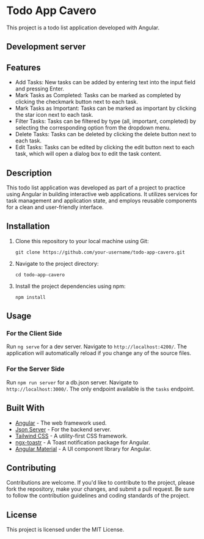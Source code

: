 # Todo App Cavero

This project is a todo list application developed with Angular.

## Development server

## Features
<ul>
  <li>Add Tasks: New tasks can be added by entering text into the input field and pressing Enter. </li> 
  <li>Mark Tasks as Completed: Tasks can be marked as completed by clicking the checkmark button next to each task.</li>
  <li>Mark Tasks as Important: Tasks can be marked as important by clicking the star icon next to each task.</li>
  <li>Filter Tasks: Tasks can be filtered by type (all, important, completed) by selecting the corresponding option from the dropdown menu.</li>
  <li>Delete Tasks: Tasks can be deleted by clicking the delete button next to each task.</li>
  <li>Edit Tasks: Tasks can be edited by clicking the edit button next to each task, which will open a dialog box to edit the task content.</li>
</ul>



## Description

This todo list application was developed as part of a project to practice using Angular in building interactive web applications. It utilizes services for task management and application state, and employs reusable components for a clean and user-friendly interface.


## Installation

<ol>
  <li>Clone this repository to your local machine using Git:
  </li>
  <pre><code>git clone https://github.com/your-username/todo-app-cavero.git</code></pre>

  <li>Navigate to the project directory:</li>
<pre><code>cd todo-app-cavero</code></pre>

  <li>Install the project dependencies using npm:</li>
<pre><code>npm install</code></pre>

</ol>

## Usage

### For the Client Side
Run `ng serve` for a dev server. Navigate to `http://localhost:4200/`. The application will automatically reload if you change any of the source files.

### For the Server Side
Run `npm run server` for a db.json server. Navigate to `http://localhost:3000/`. The only endpoint available is the `tasks` endpoint.


## Built With

<ul>
  <li><a href="https://angular.io" target="_blank">Angular</a> - The web framework used.</li>
  <li><a href="https://www.npmjs.com/package/json-server">Json Server</a> - For the backend server.</li>
  <li><a href="https://tailwindcss.com" target="_blank">Tailwind CSS</a> - A utility-first CSS framework.</li>
  <li><a href="https://www.npmjs.com/package/ngx-toastr?source=post_page-----185ac435011e----------------------" target="_blank">ngx-toastr</a> - A Toast notification package for Angular.</li>
  <li><a href="https://material.angular.io" target="_blank">Angular Material</a> - A UI component library for Angular.</li>
</ul>


## Contributing

Contributions are welcome. If you'd like to contribute to the project, please fork the repository, make your changes, and submit a pull request. Be sure to follow the contribution guidelines and coding standards of the project.

## License

This project is licensed under the MIT License.
